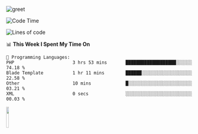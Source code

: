 ![greet](https://user-images.githubusercontent.com/44234583/146624354-9d461392-3676-4e7a-b12f-debc7319f53b.gif) 


<!--START_SECTION:waka-->
![Code Time](http://img.shields.io/badge/Code%20Time-764%20hrs%2055%20mins-blue)

![Lines of code](https://img.shields.io/badge/From%20Hello%20World%20I%27ve%20Written-10.7%20million%20lines%20of%20code-blue)

📊 **This Week I Spent My Time On** 

```text
💬 Programming Languages: 
PHP                      3 hrs 53 mins       ███████████████████░░░░░░   74.18 % 
Blade Template           1 hr 11 mins        ██████░░░░░░░░░░░░░░░░░░░   22.58 % 
Other                    10 mins             █░░░░░░░░░░░░░░░░░░░░░░░░   03.21 % 
XML                      0 secs              ░░░░░░░░░░░░░░░░░░░░░░░░░   00.03 % 
```


<!--END_SECTION:waka-->
<img src="https://user-images.githubusercontent.com/44234583/191059235-95ebfce1-7fc7-4eee-baff-214d902e7c18.gif" width="12%"/>
